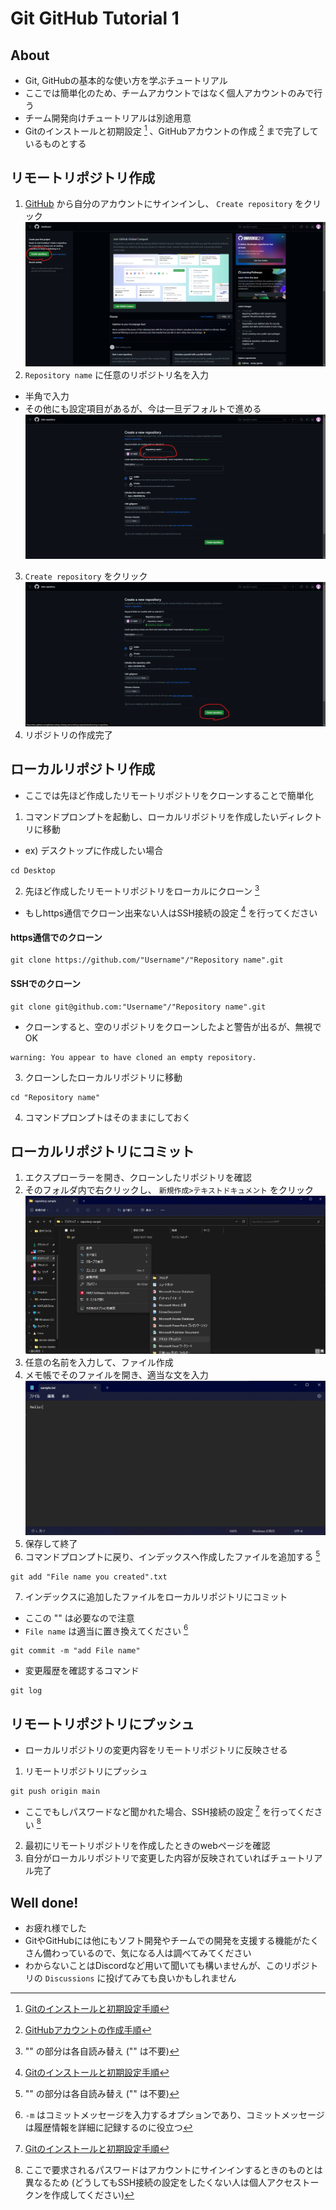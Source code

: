 # Git GitHub Tutorial 1

## About
- Git, GitHubの基本的な使い方を学ぶチュートリアル
- ここでは簡単化のため、チームアカウントではなく個人アカウントのみで行う
- チーム開発向けチュートリアルは別途用意
- Gitのインストールと初期設定 [^1] 、GitHubアカウントの作成 [^2] まで完了しているものとする

## リモートリポジトリ作成
1. [GitHub](https://github.com/) から自分のアカウントにサインインし、 `Create repository` をクリック
![Screenshot of Dashboard](images/create-repository-1.png)
2. `Repository name` に任意のリポジトリ名を入力
- 半角で入力
- その他にも設定項目があるが、今は一旦デフォルトで進める
![Screenshot of Create a new repository](images/create-repository-2.png)
3. `Create repository` をクリック
![Screenshot of Create a new repository, finish fill in Repository name](images/create-repository-3.png)
4. リポジトリの作成完了

## ローカルリポジトリ作成
- ここでは先ほど作成したリモートリポジトリをクローンすることで簡単化
1. コマンドプロンプトを起動し、ローカルリポジトリを作成したいディレクトリに移動
- ex) デスクトップに作成したい場合
```
cd Desktop
```
2. 先ほど作成したリモートリポジトリをローカルにクローン [^3]
- もしhttps通信でクローン出来ない人はSSH接続の設定 [^1] を行ってください
#### https通信でのクローン
```
git clone https://github.com/"Username"/"Repository name".git
```
#### SSHでのクローン
```
git clone git@github.com:"Username"/"Repository name".git
```
- クローンすると、空のリポジトリをクローンしたよと警告が出るが、無視でOK
```
warning: You appear to have cloned an empty repository.
```
3. クローンしたローカルリポジトリに移動
```
cd "Repository name"
```
4. コマンドプロンプトはそのままにしておく

## ローカルリポジトリにコミット
1. エクスプローラーを開き、クローンしたリポジトリを確認
2. そのフォルダ内で右クリックし、 `新規作成>テキストドキュメント` をクリック
![Screenshot of Folder](images/commit-rocal-repository-1.png)
3. 任意の名前を入力して、ファイル作成
4. メモ帳でそのファイルを開き、適当な文を入力
![Screenshot of Memo editor](images/commit-rocal-repository-2.png)
5. 保存して終了
6. コマンドプロンプトに戻り、インデックスへ作成したファイルを追加する [^3]
```
git add "File name you created".txt
```
7. インデックスに追加したファイルをローカルリポジトリにコミット
- ここの "" は必要なので注意
- `File name` は適当に置き換えてください [^4]
```
git commit -m "add File name"
```
- 変更履歴を確認するコマンド
```
git log
```

## リモートリポジトリにプッシュ
- ローカルリポジトリの変更内容をリモートリポジトリに反映させる
1. リモートリポジトリにプッシュ
```
git push origin main
```
- ここでもしパスワードなど聞かれた場合、SSH接続の設定 [^1] を行ってください [^5]
2. 最初にリモートリポジトリを作成したときのwebページを確認
3. 自分がローカルリポジトリで変更した内容が反映されていればチュートリアル完了

## Well done!
- お疲れ様でした
- GitやGitHubには他にもソフト開発やチームでの開発を支援する機能がたくさん備わっているので、気になる人は調べてみてください
- わからないことはDiscordなど用いて聞いても構いませんが、このリポジトリの `Discussions` に投げてみても良いかもしれません

[^1]: [Gitのインストールと初期設定手順](./../../Git-settings/)
[^2]: [GitHubアカウントの作成手順](./../../GitHub-creating-account/)
[^3]: "" の部分は各自読み替え ("" は不要)
[^4]: `-m` はコミットメッセージを入力するオプションであり、コミットメッセージは履歴情報を詳細に記録するのに役立つ
[^5]: ここで要求されるパスワードはアカウントにサインインするときのものとは異なるため (どうしてもSSH接続の設定をしたくない人は個人アクセストークンを作成してください)
